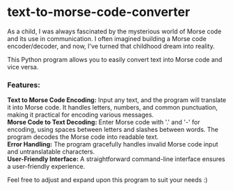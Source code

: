 # text-to-morse-code-converter
As a child, I was always fascinated by the mysterious world of Morse code and its use in communication. I often imagined building a Morse code encoder/decoder, and now, I've turned that childhood dream into reality.

This Python program allows you to easily convert text into Morse code and vice versa.

### Features:

**Text to Morse Code Encoding:** Input any text, and the program will translate it into Morse code. It handles letters, numbers, and common punctuation, making it practical for encoding various messages.<br />
**Morse Code to Text Decoding:** Enter Morse code with '.' and '-' for encoding, using spaces between letters and slashes between words. The program decodes the Morse code into readable text.<br />
**Error Handling:** The program gracefully handles invalid Morse code input and untranslatable characters.<br />
**User-Friendly Interface:** A straightforward command-line interface ensures a user-friendly experience.<br />

Feel free to adjust and expand upon this program to suit your needs :)
